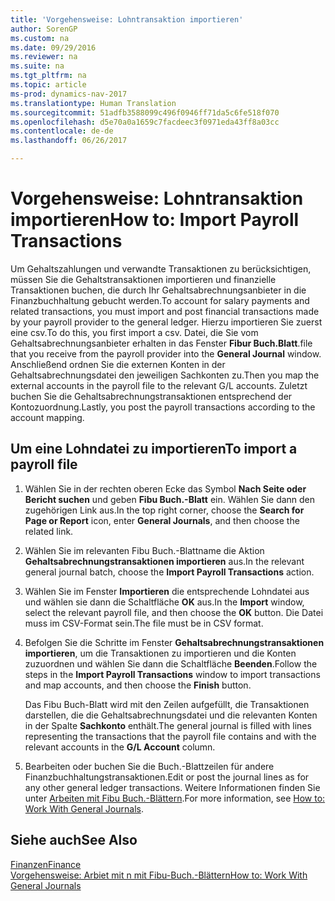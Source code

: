 ```yaml
---
title: 'Vorgehensweise: Lohntransaktion importieren'
author: SorenGP
ms.custom: na
ms.date: 09/29/2016
ms.reviewer: na
ms.suite: na
ms.tgt_pltfrm: na
ms.topic: article
ms-prod: dynamics-nav-2017
ms.translationtype: Human Translation
ms.sourcegitcommit: 51adfb3588099c496f0946ff71da5c6fe518f070
ms.openlocfilehash: d5e70a0a1659c7facdeec3f0971eda43ff8a03cc
ms.contentlocale: de-de
ms.lasthandoff: 06/26/2017

---
```


# <a name="how-to-import-payroll-transactions"></a><span data-ttu-id="88760-102">Vorgehensweise: Lohntransaktion importieren</span><span class="sxs-lookup"><span data-stu-id="88760-102">How to: Import Payroll Transactions</span></span>
<span data-ttu-id="88760-103">Um Gehaltszahlungen und verwandte Transaktionen zu berücksichtigen, müssen Sie die Gehaltstransaktionen importieren und finanzielle Transaktionen buchen, die durch Ihr Gehaltsabrechnungsanbieter in die Finanzbuchhaltung gebucht werden.</span><span class="sxs-lookup"><span data-stu-id="88760-103">To account for salary payments and related transactions, you must import and post financial transactions made by your payroll provider to the general ledger.</span></span> <span data-ttu-id="88760-104">Hierzu importieren Sie zuerst eine csv.</span><span class="sxs-lookup"><span data-stu-id="88760-104">To do this, you first import a csv.</span></span> <span data-ttu-id="88760-105">Datei, die Sie vom Gehaltsabrechnungsanbieter erhalten in das Fenster **Fibur Buch.Blatt**.</span><span class="sxs-lookup"><span data-stu-id="88760-105">file that you receive from the payroll provider into the **General Journal** window.</span></span> <span data-ttu-id="88760-106">Anschließend ordnen Sie die externen Konten in der Gehaltsabrechnungsdatei den jeweiligen Sachkonten zu.</span><span class="sxs-lookup"><span data-stu-id="88760-106">Then you map the external accounts in the payroll file to the relevant G/L accounts.</span></span> <span data-ttu-id="88760-107">Zuletzt buchen Sie die Gehaltsabrechnungstransaktionen entsprechend der Kontozuordnung.</span><span class="sxs-lookup"><span data-stu-id="88760-107">Lastly, you post the payroll transactions according to the account mapping.</span></span>

## <a name="to-import-a-payroll-file"></a><span data-ttu-id="88760-108">Um eine Lohndatei zu importieren</span><span class="sxs-lookup"><span data-stu-id="88760-108">To import a payroll file</span></span>
1. <span data-ttu-id="88760-109">Wählen Sie in der rechten oberen Ecke das Symbol **Nach Seite oder Bericht suchen** und geben **Fibu Buch.-Blatt** ein. Wählen Sie dann den zugehörigen Link aus.</span><span class="sxs-lookup"><span data-stu-id="88760-109">In the top right corner, choose the **Search for Page or Report** icon, enter **General Journals**, and then choose the related link.</span></span>
2. <span data-ttu-id="88760-110">Wählen Sie im relevanten Fibu Buch.-Blattname die Aktion **Gehaltsabrechnungstransaktionen importieren** aus.</span><span class="sxs-lookup"><span data-stu-id="88760-110">In the relevant general journal batch, choose the **Import Payroll Transactions** action.</span></span>
3. <span data-ttu-id="88760-111">Wählen Sie im Fenster **Importieren** die entsprechende Lohndatei aus und wählen sie dann die Schaltfläche **OK** aus.</span><span class="sxs-lookup"><span data-stu-id="88760-111">In the **Import** window, select the relevant payroll file, and then choose the **OK** button.</span></span> <span data-ttu-id="88760-112">Die Datei muss im CSV-Format sein.</span><span class="sxs-lookup"><span data-stu-id="88760-112">The file must be in CSV format.</span></span> 
4. <span data-ttu-id="88760-113">Befolgen Sie die Schritte im Fenster **Gehaltsabrechnungstransaktionen importieren**, um die Transaktionen zu importieren und die Konten zuzuordnen und wählen Sie dann die Schaltfläche **Beenden**.</span><span class="sxs-lookup"><span data-stu-id="88760-113">Follow the steps in the **Import Payroll Transactions** window to import transactions and map accounts, and then choose the **Finish** button.</span></span>

    <span data-ttu-id="88760-114">Das Fibu Buch-Blatt wird mit den Zeilen aufgefüllt, die Transaktionen darstellen, die die Gehaltsabrechnungsdatei und die relevanten Konten in der Spalte **Sachkonto** enthält.</span><span class="sxs-lookup"><span data-stu-id="88760-114">The general journal is filled with lines representing the transactions that the payroll file contains and with the relevant accounts in the **G/L Account** column.</span></span>
4. <span data-ttu-id="88760-115">Bearbeiten oder buchen Sie die Buch.-Blattzeilen für andere Finanzbuchhaltungstransaktionen.</span><span class="sxs-lookup"><span data-stu-id="88760-115">Edit or post the journal lines as for any other general ledger transactions.</span></span> <span data-ttu-id="88760-116">Weitere Informationen finden Sie unter [Arbeiten mit Fibu Buch.-Blättern](ui-work-general-journals.md).</span><span class="sxs-lookup"><span data-stu-id="88760-116">For more information, see [How to: Work With General Journals](ui-work-general-journals.md).</span></span>   

## <a name="see-also"></a><span data-ttu-id="88760-117">Siehe auch</span><span class="sxs-lookup"><span data-stu-id="88760-117">See Also</span></span>
[<span data-ttu-id="88760-118">Finanzen</span><span class="sxs-lookup"><span data-stu-id="88760-118">Finance</span></span>](finance-setup.md)  
[<span data-ttu-id="88760-119">Vorgehensweise: Arbiet mit n mit Fibu-Buch.-Blättern</span><span class="sxs-lookup"><span data-stu-id="88760-119">How to: Work With General Journals</span></span>](ui-work-general-journals.md)  

